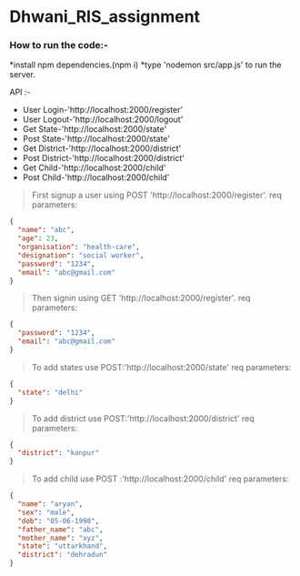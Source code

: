 # Dhwani_RIS_assignment

### How to run the code:-

*install npm dependencies.(npm i)
*type 'nodemon src/app.js' to run the server.

API :-

- User Login-'http://localhost:2000/register'
- User Logout-'http://localhost:2000/logout'
- Get State-'http://localhost:2000/state'
- Post State-'http://localhost:2000/state'
- Get District-'http://localhost:2000/district'
- Post District-'http://localhost:2000/district'
- Get Child-'http://localhost:2000/child'
- Post Child-'http://localhost:2000/child'

> First signup a user using POST 'http://localhost:2000/register'.
> req parameters:

```json
{
  "name": "abc",
  "age": 23,
  "organisation": "health-care",
  "designation": "social worker",
  "password": "1234",
  "email": "abc@gmail.com"
}
```

> Then signin using GET 'http://localhost:2000/register'.
> req parameters:

```json
{
  "password": "1234",
  "email": "abc@gmail.com"
}
```

> To add states use POST:'http://localhost:2000/state'
> req parameters:

```json
{
  "state": "delhi"
}
```

> To add district use POST:'http://localhost:2000/district'
> req parameters:

```json
{
  "district": "kanpur"
}
```

> To add child use POST :'http://localhost:2000/child'
> req parameters:

```json
{
  "name": "aryan",
  "sex": "male",
  "dob": "05-06-1998",
  "father_name": "abc",
  "mother_name": "xyz",
  "state": "uttarkhand",
  "district": "dehradun"
}
```
